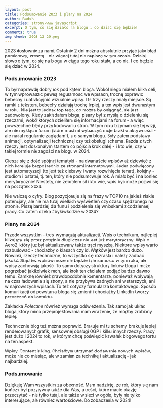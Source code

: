 ```yaml
---
layout: post
title: Podsumowanie 2023 i plany na 2024
author: Radek
categories: strony-www javascript
excerpt: O tym, co się działo na blogu i co dziać się będzie!
comments: true
img-thumb: 2023-12-29.png
---
```


2023 dosłownie za nami. Ostatnie 2 dni można absolutnie przyjąć jako błąd pomiarowy, zresztą - nic więcej tutaj nie napiszę w tym czasie. Dzisiaj słowo o tym, co się na blogu w ciągu tego roku stało, a co nie. I co będzie się dziać w 2024.

### Podsumowanie 2023

To był naprawdę dobry rok pod kątem bloga. Wokół niego miałem kilka celi, w tym wprowadzić pewną regularność we wpisach, trochę poprawić bebechy i uatrakcyjnić wizualnie wpisy. I te trzy rzeczy miały miejsce. Są ramki z tekstem, bebechy działają trochę lepiej, a ten wpis jest dwunastym w roku. Nie jest to jednak top tego, co można by osiągnąć, ale jest zadowolony. Kiedy zakładałem bloga, pisany był z myślą o dzieleniu się rzeczami, wokół których dzieliłem się informacjami na forum - a więc powszechne błędy przy kodowaniu stron. W tym roku trzymam się tej wizji, ale nie myśląc o forum (które musi mi wybaczyć moje braki w aktywności - ale nadal regularnie zaglądam!), a o samym blogu. Były zatem podstawy animacji, optymalizacji technicznej czy też obsługi schema. Każda z tych rzeczy jest doskonałym startem do pójścia krok dalej - i kto wie, czy w takiej formie nie zagości na blogu w 2024.

Cieszę się z dość spójnej tematyki - na dwanaście wpisów aż dziewięć z nich koreluje bezpośrednio ze stronami internetowymi. Jeden poświęcony jest automatyzacji (to jest też ciekawy i warty rozwinięcia temat), kolejny - studiom i ostatni, tj. ten, który nie podsumowuje rok. A miało być i na koniec merytorycznie! Niestety, nie zebrałem sił i kto wie, wpis być może pojawi się na początek 2024.

Nie walczę o cyfry. Blog pozycjonuje się na frazy w TOP10 na jakieś niskie potencjały, ale nie ma tutaj wielkich wyświetleń czy czasu spędzonego na stronie. Piszę bardziej dla funu i podzielenia się wnioskami z codziennej pracy. Co zatem czeka #bykiwkodzie w 2024?

### Plany na 2024

Przede wszystkim - treśi wymagają aktualizacji. Wpis o technikum, najlepiej klikający się przez potężnie długi czas nie jest już merytoryczny. Wpis o Aero2, który już był aktualizowany także trąci myszką. Niektóre wpisy warto rozbudować - chociażby o klasach czy id. Wątków jest bardzo dużo. Nowinki, rzeczy techniczne, to wszystko się rozrasta i należy zadbać jakość. Stąd też wpisów może nie będzie tyle samo co w tym roku, ale wpisy zachowają jakość. To samo dotyczy struktury linków bloga i może pogrzebać jakikolwiek ruch, ale krok ten chciałem podjąć bardzo dawno temu. Zamknę również prawdopodobnie komentarze, ponieważ wpływają na czas ładowania się strony, a nie przybywa żadnych ani w starszych, ani w najnowszych wpisach. To też dotyczy formularza kontaktowego. Sposób komunikacji od powstania bloga się zmienił i chociażby LinkedIn tworzy przestrzeń do kontaktu.

Zakładka *Polecane* również wymaga odświeżenia. Tak samo jak układ bloga, który mimo przeprojektowania mam wrażenie, że mógłby zrobiony lepiej.

Technicznie blog też można poprawić. Brakuje mi tu schemy, brakuje lepiej renderowanych grafik, sensownej obsługi OGP i kilku innych rzeczy. Pracy jest dużo i 2024 to rok, w którym chcę poświęcić kawałek blogowego tortu na ten aspekt.

Wpisy. Content is king. Chciałbym utrzymać dodawanie nowych wpisów, może nie co miesiąc, ale w zamian za technikę i aktualizację - jak najbardziej. 

### Podsumowanie

Dziękuję Wam wszystkim za obecność. Mam nadzieję, że rok, który się nam kończy był pozytywny także dla Was, a treści, które macie okazję przeczytać - nie tylko tutaj, ale także w sieci w ogóle, były nie tylko interesujące, ale również wartościowe. Do zobaczenia w 2024! 


